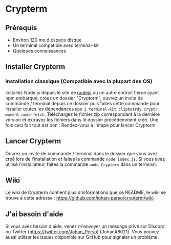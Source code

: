 # Crypterm

## Prérequis

  - Environ 120 mo d'espace disque
  - Un terminal compatible avec terminal-kit
  - Quelques connaissances
  

## Installer Crypterm

### Installation classique (Compatible avec la plupart des OS)
Installez Node.js depuis le site de [nodejs](https://nodejs.org/) ou un autre endroit tierce ayant npm embarqué, créez un dossier "Crypterm", ouvrez un invite de commande / terminal depuis ce dossier puis faites cette commande pour installer toutes les dépendances `npm i terminal-kit clipboardy cryptr moment node-fetch`. Téléchargez le fichier zip correspondant à la dernière version et extrayez les fichiers dans le dossier précédemment créé. Une fois ceci fait tout est bon : Rendez-vous à l'étape pour lancer Crypterm.


## Lancer Crypterm

Ouvrez un invite de commande / terminal dans le dossier que vous avez créé lors de l'installation et faites la commande `node index.js`. Si vous avez utilisé l'installateur, faites la commande `node Crypterm` dans un terminal.


## Wiki

Le wiki de Crypterm contient plus d'informations que ce README, le wiki se trouve à cette adresse : https://github.com/johan-perso/crypterm/wiki


## J'ai besoin d'aide

Si vous avez besoin d'aide, venez m'envoyer un message privé sur Discord ou Twitter (https://twitter.com/Johan_Perso) (Johan#8021). Vous pouvez aussi utiliser les issues disponible sur GitHub pour signaler un problème.
